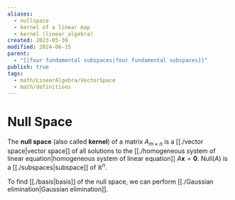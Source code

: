 ```yaml
---
aliases:
  - nullspace
  - kernel of a linear map
  - kernel (linear algebra)
created: 2023-05-30
modified: 2024-06-15
parent:
  - "[[four fundamental subspaces|four fundamental subspaces]]"
publish: true
tags:
  - math/LinearAlgebra/VectorSpace
  - math/definitions
---
```


# Null Space

The **null space** (also called **kernel**) of a matrix $A_{m\times n}$ is a [[./vector space|vector space]] of all solutions to the [[./homogeneous system of linear equation|homogeneous system of linear equation]] $A\mathbf{x} = \mathbf{0}$. $\text{Null}(A)$ is a [[./subspaces|subspace]] of $\mathbb{R}^n$.

To find [[./basis|basis]] of the null space, we can perform [[./Gaussian elimination|Gaussian elimination]].